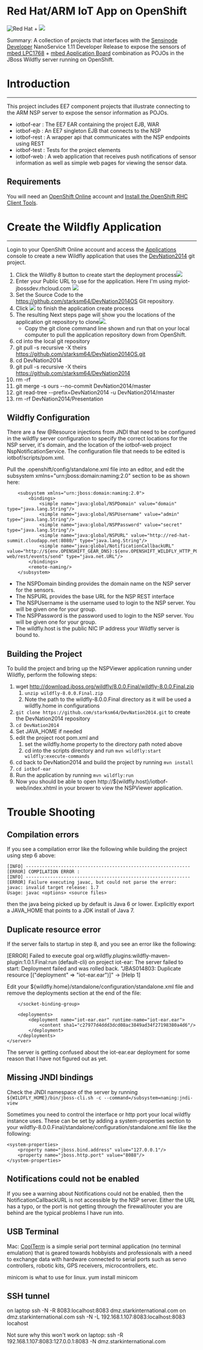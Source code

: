 # Red Hat/ARM IoT App on OpenShift
![Red Hat](https://raw.githubusercontent.com/starksm64/DevNation2014/master/images/redhat-logo.png) + ![](https://raw.githubusercontent.com/starksm64/DevNation2014/master/images/arm_mbed.jpg)

Summary: A collection of projects that interfaces with the
[Sensinode Developer](https://silver.arm.com/browse/SEN00) NanoService 1.11 Developer
Release to expose the sensors of [mbed LPC1768](https://mbed.org/platforms/mbed-LPC1768/) +
[mbed Application Board](https://mbed.org/components/mbed-Application-Board/) combination as POJOs in the JBoss Wildfly server running on OpenShift.

# Introduction
---------------------

This project includes EE7 component projects that illustrate connecting to the ARM NSP server to expose the sensor information as POJOs.

* iotbof-ear : The EE7 EAR containing the project EJB, WAR
* iotbof-ejb : An EE7 singleton EJB that connects to the NSP
* iotbof-rest : A wrapper api that communicates with the NSP endpoints using REST
* iotbof-test : Tests for the project elements
* iotbof-web : A web application that receives push notifications of sensor information
as well as simple web pages for viewing the sensor data.

## Requirements
You will need an [OpenShift Online](https://www.openshift.com/app/account/new) account and [Install the OpenShift RHC Client Tools](https://www.openshift.com/developers/rhc-client-tools-install).


# Create the Wildfly Application
-------------------
Login to your OpenShift Online account and access the [Applications](https://openshift.redhat.com/app/console/applications) console to create a new Wildfly application that uses the [DevNation2014](https://github.com/starksm64/DevNation2014) git project.

1. Click the Wildfly 8 button to create start the deployment process![](images/WildflyBtnOS.png)
2. Enter your Public URL to use for the application. Here I'm using myiot-jbossdev.rhcloud.com ![](images/WildflyConfigureOS.png)
3. Set the Source Code to the https://github.com/starksm64/DevNation2014OS Git repository.
4. Click ![](images/CreateBtnOS.png) to finish the application create process
5. The resulting Next steps page will show you the locations of the application git repository to clone![](images/NextStepsOS.png).
    * Copy the git clone command line shown and run that on your local computer to pull the application repository down from OpenShift.
6. cd into the local git repository
7. git pull -s recursive -X theirs https://github.com/starksm64/DevNation2014OS.git
8. cd DevNation2014
9. git pull -s recursive -X theirs https://github.com/starksm64/DevNation2014
10. rm -rf 
12. git merge -s ours --no-commit DevNation2014/master
13. git read-tree --prefix=DevNation2014 -u DevNation2014/master
12. rm -rf DevNation2014/Presentation

## Wildfly Configuration
There are a few @Resource injections from JNDI that need to be configured in the wildfly server configuration to specify the correct locations for the NSP server, it's domain, and the location of the iotbof-web project NspNotificationService. The configuration file that needs to be edited is iotbof/scripts/pom.xml.

Pull the .openshift/config/standalone.xml file into an editor, and edit the subsystem xmlns="urn:jboss:domain:naming:2.0" section to be as shown here:

        <subsystem xmlns="urn:jboss:domain:naming:2.0">
            <bindings>
                <simple name="java:global/NSPDomain" value="domain" type="java.lang.String"/>
                <simple name="java:global/NSPUsername" value="admin" type="java.lang.String"/>
                <simple name="java:global/NSPPassword" value="secret" type="java.lang.String"/>
                <simple name="java:global/NSPURL" value="http://red-hat-summit.cloudapp.net:8080/" type="java.lang.String"/>
                <simple name="java:global/NotificationCallbackURL" value="http://${env.OPENSHIFT_GEAR_DNS}:${env.OPENSHIFT_WILDFLY_HTTP_PORT}/iotbof-web/rest/events/send" type="java.net.URL"/>
            </bindings>
            <remote-naming/>
        </subsystem>

* The NSPDomain binding provides the domain name on the NSP server for the sensors.
* The NSPURL provides the base URL for the NSP REST interface
* The NSPUsername is the username used to login to the NSP server. You will be given one for your group.
* The NSPPassword is the password used to login to the NSP server. You will be given one for your group.
* The wildfly.host is the public NIC IP address your Wildfly server is bound to.

## Building the Project
To build the project and bring up the NSPViewer application running under Wildfly, perform the following steps:

1. wget http://download.jboss.org/wildfly/8.0.0.Final/wildfly-8.0.0.Final.zip
    1. `unzip wildfly-8.0.0.Final.zip`
    2. Note the path to the wildfly-8.0.0.Final directory as it will be used a wildfly.home in configurations
2. `git clone https://github.com/starksm64/DevNation2014.git` to create the DevNation2014 repository
3. `cd DevNation2014`
4. Set JAVA_HOME if needed
5. edit the project root pom.xml and
	1. set the wildfly.home property to the directory path noted above
	2. cd into the scripts directory and run `mvn wildfly:start wildfly:execute-commands`
6. cd back to DevNation2014 and build the project by running `mvn install`
7. `cd iotbof-ear`
8. Run the application by running `mvn wildfly:run`
9. Now you should be able to open http://${wildfly.host}/iotbof-web/index.xhtml in your brower to view the NSPViewer application.



# Trouble Shooting

## Compilation errors
If you see a compilation error like the following while building the project using step 6 above:

	[INFO] -------------------------------------------------------------
	[ERROR] COMPILATION ERROR : 
	[INFO] -------------------------------------------------------------
	[ERROR] Failure executing javac, but could not parse the error:
	javac: invalid target release: 1.7
	Usage: javac <options> <source files>

then the java being picked up by default is Java 6 or lower. Explicitly export a JAVA_HOME that points to a JDK install of Java 7.

## Duplicate resource error

If the server fails to startup in step 8, and you see an error like the following:

[ERROR] Failed to execute goal org.wildfly.plugins:wildfly-maven-plugin:1.0.1.Final:run (default-cli) on project iot-ear: The server failed to start: Deployment failed and was rolled back. "JBAS014803: Duplicate resource [(\"deployment\" => \"iot-ear.ear\")]" -> [Help 1]

Edit your ${wildfly.home}/standalone/configuration/standalone.xml file and remove the deployments section at the end of the file:

	    </socket-binding-group>
	
	    <deployments>
	        <deployment name="iot-ear.ear" runtime-name="iot-ear.ear">
	            <content sha1="c27977d4ddd3dcd08ac3849ad34f27198380a4d6"/>
	        </deployment>
	    </deployments>
	</server>

The server is getting confused about the iot-ear.ear deployment for some reason that I have not figured out as yet.

## Missing JNDI bindings
Check the JNDI namespace of the server by running
`${WILDFLY_HOME}/bin/jboss-cli.sh -c --command=/subsystem=naming:jndi-view`

Sometimes you need to control the interface or http port your local wildfly instance uses. These can be set by adding a system-properties section to your wildfly-8.0.0.Final/standalone/configuration/standalone.xml file like the following:

    <system-properties>
        <property name="jboss.bind.address" value="127.0.0.1"/>
        <property name="jboss.http.port" value="8088"/>
    </system-properties>

## Notifications could not be enabled
If you see a warning about Notifications could not be enabled, then the NotificationCallbackURL is not accessible by the NSP server. Either the URL has a typo, or the port is not getting through the firewall/router you are behind are the typical problems I have run into.

## USB Terminal

Mac: [CoolTerm](http://freeware.the-meiers.org/CoolTermMac.zip) is a simple serial port terminal application (no terminal emulation) that is geared towards hobbyists and professionals with a need to exchange data with hardware connected to serial ports such as servo controllers, robotic kits, GPS receivers, microcontrollers, etc.

minicom is what to use for linux.
yum install minicom

## SSH tunnel

on laptop
ssh -N -R 8083:localhost:8083 dmz.starkinternational.com
on dmz.starkinternational.com
ssh -N -L 192.168.1.107:8083:localhost:8083 locahost

Not sure why this won't work on laptop:
ssh -R 192.168.1.107:8083:127.0.0.1:8083 -N dmz.starkinternational.com
